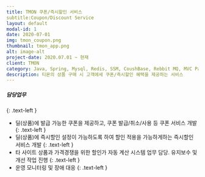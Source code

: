 ```yaml
---
title: TMON 쿠폰/즉시할인 서비스 
subtitle:Coupon/Discount Service
layout: default
modal-id: 1
date: 2020-07-01
img: tmon_coupon.png
thumbnail: tmon_app.png
alt: image-alt
project-date: 2020.07.01 ~ 현재
client: TMON
category: Java, Spring, Mysql, Redis, SSM, CoushBase, Rebbit MQ, MVC Pattern, Spring Batch 등
description: 티몬의 상품 구매 시 고객에세 쿠폰/즉시할인 혜택을 제공하는 서비스
---
```

##### 담당업무
{: .text-left }
*  딜(상품)에 발급 가능한 쿠폰을 제공하고, 쿠폰 발급/취소/사용 등 쿠폰 서비스 개발
{: .text-left }
*  딜(상품)에 즉시할인 설정이 가능하도록 하여 할인 적용을 가능하게하는 즉시할인 서비스 개발 
{: .text-left }
* 타 사이트 상품과 가격경쟁을 위한 할인가 자동 계산 시스템 업무 담당. 유지보수 및 개선 작업 진행
{: .text-left } 
*  운영 모니터링 및 장애 대응
{: .text-left } 
 

